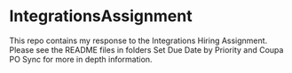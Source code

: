# IntegrationsAssignment
This repo contains my response to the Integrations Hiring Assignment. Please see the README files in folders Set Due Date by Priority and Coupa PO Sync for more in depth information.
